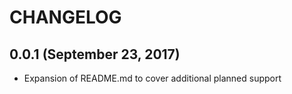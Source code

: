 # CHANGELOG

## 0.0.1 (September 23, 2017)

- Expansion of README.md to cover additional planned support
